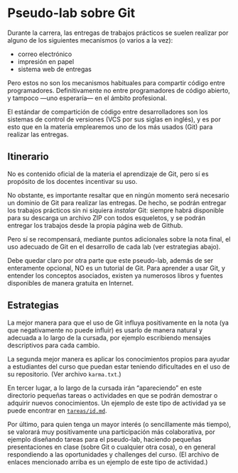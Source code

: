 Pseudo-lab sobre Git
====================

Durante la carrera, las entregas de trabajos prácticos se suelen realizar
por alguno de los siguientes mecanismos (o varios a la vez):

  - correo electrónico
  - impresión en papel
  - sistema web de entregas

Pero estos no son los mecanismos habituales para compartir código entre
programadores. Definitivamente no entre programadores de código abierto, y
tampoco —uno esperaría— en el ámbito profesional.

El estándar de compartición de código entre desarrolladores son los sistemas
de control de versiones (VCS por sus siglas en inglés), y es por esto que en
la materia emplearemos uno de los más usados (Git) para realizar las entregas.


Itinerario
----------

No es contenido oficial de la materia el aprendizaje de Git, pero sí es
propósito de los docentes incentivar su uso.

No obstante, es importante resaltar que en ningún momento será necesario un
dominio de Git para realizar las entregas. De hecho, se podrán entregar los
trabajos prácticos sin ni siquiera *instalar* Git: siempre habrá disponible
para su descarga un archivo ZIP con todos esqueletos, y se podrán entregar
los trabajos desde la propia página web de Github.

Pero sí se recompensará, mediante puntos adicionales sobre la nota final, el
uso adecuado de Git en el desarrollo de cada lab (ver estrategias abajo).

Debe quedar claro por otra parte que este pseudo-lab, además de ser
enteramente opcional, NO es un tutorial de Git. Para aprender a usar Git, y
entender los conceptos asociados, existen ya numerosos libros y fuentes
disponibles de manera gratuita en Internet.


Estrategias
-----------

La mejor manera para que el uso de Git influya positivamente en la nota (ya
que negativamente no puede influir) es usarlo de manera natural y adecuada a
lo largo de la cursada, por ejemplo escribiendo mensajes descriptivos para
cada cambio.

La segunda mejor manera es aplicar los conocimientos propios para ayudar a
estudiantes del curso que puedan estar teniendo dificultades en el uso de su
repositorio. (Ver archivo `karma.txt`.)

En tercer lugar, a lo largo de la cursada irán “apareciendo” en este
directorio pequeñas tareas o actividades en que se podrán demostrar o
adquirir nuevos conocimientos. Un ejemplo de este tipo de actividad ya se
puede encontrar en [`tareas/id.md`](tareas/id.md).

Por último, para quien tenga un mayor interés (o sencillamente más
tiempo), se valorará muy positivamente una participación más colaborativa,
por ejemplo diseñando tareas para el pseudo-lab, haciendo pequeñas
presentaciones en clase (sobre Git o cualquier otra cosa), o en general
respondiendo a las oportunidades y challenges del curso. (El archivo de
enlaces mencionado arriba es un ejemplo de este tipo de actividad.)
